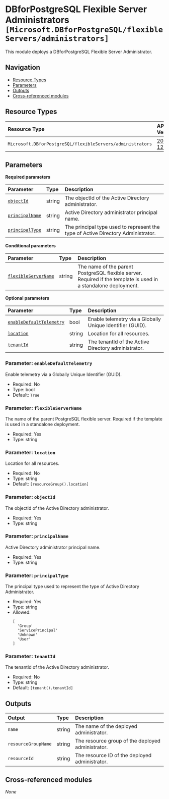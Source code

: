 # DBforPostgreSQL Flexible Server Administrators `[Microsoft.DBforPostgreSQL/flexibleServers/administrators]`

This module deploys a DBforPostgreSQL Flexible Server Administrator.

## Navigation

- [Resource Types](#Resource-Types)
- [Parameters](#Parameters)
- [Outputs](#Outputs)
- [Cross-referenced modules](#Cross-referenced-modules)

## Resource Types

| Resource Type | API Version |
| :-- | :-- |
| `Microsoft.DBforPostgreSQL/flexibleServers/administrators` | [2022-12-01](https://learn.microsoft.com/en-us/azure/templates/Microsoft.DBforPostgreSQL/2022-12-01/flexibleServers/administrators) |

## Parameters

**Required parameters**

| Parameter | Type | Description |
| :-- | :-- | :-- |
| [`objectId`](#parameter-objectid) | string | The objectId of the Active Directory administrator. |
| [`principalName`](#parameter-principalname) | string | Active Directory administrator principal name. |
| [`principalType`](#parameter-principaltype) | string | The principal type used to represent the type of Active Directory Administrator. |

**Conditional parameters**

| Parameter | Type | Description |
| :-- | :-- | :-- |
| [`flexibleServerName`](#parameter-flexibleservername) | string | The name of the parent PostgreSQL flexible server. Required if the template is used in a standalone deployment. |

**Optional parameters**

| Parameter | Type | Description |
| :-- | :-- | :-- |
| [`enableDefaultTelemetry`](#parameter-enabledefaulttelemetry) | bool | Enable telemetry via a Globally Unique Identifier (GUID). |
| [`location`](#parameter-location) | string | Location for all resources. |
| [`tenantId`](#parameter-tenantid) | string | The tenantId of the Active Directory administrator. |

### Parameter: `enableDefaultTelemetry`

Enable telemetry via a Globally Unique Identifier (GUID).
- Required: No
- Type: bool
- Default: `True`

### Parameter: `flexibleServerName`

The name of the parent PostgreSQL flexible server. Required if the template is used in a standalone deployment.
- Required: Yes
- Type: string

### Parameter: `location`

Location for all resources.
- Required: No
- Type: string
- Default: `[resourceGroup().location]`

### Parameter: `objectId`

The objectId of the Active Directory administrator.
- Required: Yes
- Type: string

### Parameter: `principalName`

Active Directory administrator principal name.
- Required: Yes
- Type: string

### Parameter: `principalType`

The principal type used to represent the type of Active Directory Administrator.
- Required: Yes
- Type: string
- Allowed:
  ```Bicep
  [
    'Group'
    'ServicePrincipal'
    'Unknown'
    'User'
  ]
  ```

### Parameter: `tenantId`

The tenantId of the Active Directory administrator.
- Required: No
- Type: string
- Default: `[tenant().tenantId]`


## Outputs

| Output | Type | Description |
| :-- | :-- | :-- |
| `name` | string | The name of the deployed administrator. |
| `resourceGroupName` | string | The resource group of the deployed administrator. |
| `resourceId` | string | The resource ID of the deployed administrator. |

## Cross-referenced modules

_None_
